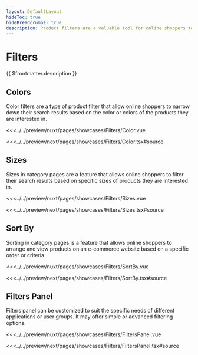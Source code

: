```yaml
---
layout: DefaultLayout
hideToc: true
hideBreadcrumbs: true
description: Product filters are a valuable tool for online shoppers to quickly and easily find the products they are looking for on e-commerce websites.
---
```

# Filters

{{ $frontmatter.description }}

## Colors
Color filters are a type of product filter that allow online shoppers to narrow down their search results based on the color or colors of the products they are interested in.

<Showcase showcase-name="Filters/Color" style="min-height:500px">

<!-- vue -->
<<<../../preview/nuxt/pages/showcases/Filters/Color.vue
<!-- end vue -->
<!-- react -->
<<<../../preview/next/pages/showcases/Filters/Color.tsx#source
<!-- end react -->
</Showcase>

## Sizes
Sizes in category pages are a feature that allows online shoppers to filter their search results based on specific sizes of products they are interested in.

<Showcase showcase-name="Filters/Sizes">

<!-- vue -->
<<<../../preview/nuxt/pages/showcases/Filters/Sizes.vue
<!-- end vue -->
<!-- react -->
<<<../../preview/next/pages/showcases/Filters/Sizes.tsx#source

</Showcase>


## Sort By

Sorting in category pages is a feature that allows online shoppers to arrange and view products on an e-commerce website based on a specific order or criteria.

<Showcase showcase-name="Filters/SortBy">

<!-- vue -->
<<<../../preview/nuxt/pages/showcases/Filters/SortBy.vue
<!-- end vue -->
<!-- react -->
<<<../../preview/next/pages/showcases/Filters/SortBy.tsx#source
<!-- end react -->

</Showcase>

## Filters Panel

Filters panel can be customized to suit the specific needs of different applications or user groups. It may offer simple or advanced filtering options.

<Showcase showcase-name="Filters/FiltersPanel" style="min-height:1500px">

<!-- vue -->
<<<../../preview/nuxt/pages/showcases/Filters/FiltersPanel.vue
<!-- end vue -->
<!-- react -->
<<<../../preview/next/pages/showcases/Filters/FiltersPanel.tsx#source
<!-- end react -->

</Showcase>
